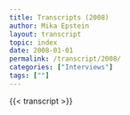 ```yaml
---
title: Transcripts (2008)
author: Mika Epstein
layout: transcript
topic: index
date: 2008-01-01
permalink: /transcript/2008/
categories: ["Interviews"]
tags: [""]
---
```


{{< transcript >}}